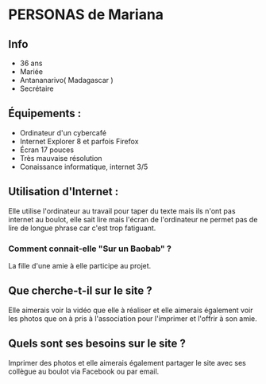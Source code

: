 # PERSONAS de Mariana  

## Info 
* 36 ans 
* Mariée
* Antananarivo( Madagascar )
* Secrétaire 

## Équipements : 
* Ordinateur d'un cybercafé 
* Internet Explorer 8 et parfois Firefox
* Écran 17 pouces 
* Très mauvaise résolution
* Conaissance informatique, internet 3/5

## Utilisation d'Internet : 
Elle utilise l'ordinateur au travail pour taper du texte mais ils n'ont pas internet au boulot, elle sait lire mais l'écran de l'ordinateur ne permet pas de lire de longue phrase car c'est trop fatiguant.

### Comment connait-elle "Sur un Baobab" ?

La fille d'une amie à elle participe au projet.

## Que cherche-t-il sur le site ? 

Elle aimerais voir la vidéo que elle à réaliser et elle aimerais également voir les photos que on à pris à l'association pour l'imprimer et l'offrir à son amie.

## Quels sont ses besoins sur le site ?

Imprimer des photos et elle aimerais également partager le site avec ses collègue au boulot via Facebook ou par email.

